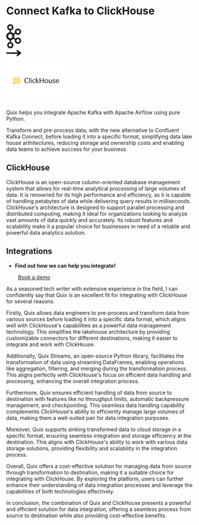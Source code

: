 # Connect Kafka to ClickHouse

<div class="connect-images cards blog-grid-card" markdown>
<div>
<img src="../images/kafka_logo.png" width="40px" />
</div>
<div>
<img src="../images/arrow.svg" width="40px" />
</div>
<div>
<img src="./images/clickhouse_1.jpg" />
</div>
</div>

Quix helps you integrate Apache Kafka with Apache Airflow using pure Python.

Transform and pre-process data, with the new alternative to Confluent Kafka Connect, before loading it into a specific format, simplifying data lake house arthitectures, reducing storage and ownership costs and enabling data teams to achieve success for your business.

## ClickHouse

ClickHouse is an open-source column-oriented database management system that allows for real-time analytical processing of large volumes of data. It is renowned for its high performance and efficiency, as it is capable of handling petabytes of data while delivering query results in milliseconds. ClickHouse's architecture is designed to support parallel processing and distributed computing, making it ideal for organizations looking to analyze vast amounts of data quickly and accurately. Its robust features and scalability make it a popular choice for businesses in need of a reliable and powerful data analytics solution.

## Integrations

<div class="grid cards" markdown>

- __Find out how we can help you integrate!__

    <a class="md-button md-button--primary" href="https://share.hsforms.com/1iW0TmZzKQMChk0lxd_tGiw4yjw2?__hstc=175542013.2303933fbd746c0ac86d9ccbe9bc9100.1728383268831.1729603416735.1729620918855.31&__hssc=175542013.1.1729620918855&__hsfp=2132701734" target="_blank" style="margin:.5rem;">Book a demo</a>

</div>


As a seasoned tech writer with extensive experience in the field, I can confidently say that Quix is an excellent fit for integrating with ClickHouse for several reasons. 

Firstly, Quix allows data engineers to pre-process and transform data from various sources before loading it into a specific data format, which aligns well with ClickHouse's capabilities as a powerful data management technology. This simplifies the lakehouse architecture by providing customizable connectors for different destinations, making it easier to integrate and work with ClickHouse.

Additionally, Quix Streams, an open-source Python library, facilitates the transformation of data using streaming DataFrames, enabling operations like aggregation, filtering, and merging during the transformation process. This aligns perfectly with ClickHouse's focus on efficient data handling and processing, enhancing the overall integration process.

Furthermore, Quix ensures efficient handling of data from source to destination with features like no throughput limits, automatic backpressure management, and checkpointing. This seamless data handling capability complements ClickHouse's ability to efficiently manage large volumes of data, making them a well-suited pair for data integration purposes.

Moreover, Quix supports sinking transformed data to cloud storage in a specific format, ensuring seamless integration and storage efficiency at the destination. This aligns with ClickHouse's ability to work with various data storage solutions, providing flexibility and scalability in the integration process.

Overall, Quix offers a cost-effective solution for managing data from source through transformation to destination, making it a suitable choice for integrating with ClickHouse. By exploring the platform, users can further enhance their understanding of data integration processes and leverage the capabilities of both technologies effectively.

In conclusion, the combination of Quix and ClickHouse presents a powerful and efficient solution for data integration, offering a seamless process from source to destination while also providing cost-effective benefits.

